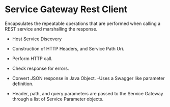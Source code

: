 # Service Gateway Rest Client

Encapsulates the repeatable operations that are performed when calling a REST service and marshalling the response.  

- Host Service Discovery 

- Construction of HTTP Headers, and Service Path Uri.

- Perform HTTP call.
- Check response for errors.
- Convert JSON response in Java Object.
-Uses a Swagger like parameter definition.
- Header, path, and query parameters are passed to the Service Gateway through a list of Service Parameter objects.  

